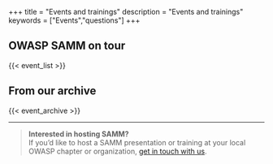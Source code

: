 +++
title = "Events and trainings"
description = "Events and trainings"
keywords = ["Events","questions"]
+++

## OWASP SAMM on tour

{{< event_list >}}

## From our archive

{{< event_archive >}}

---

> **Interested in hosting SAMM?**  
  If you’d like to host a SAMM presentation or training at your local OWASP chapter or organization, [get in touch with us](mailto:info@owaspsamm.org).
